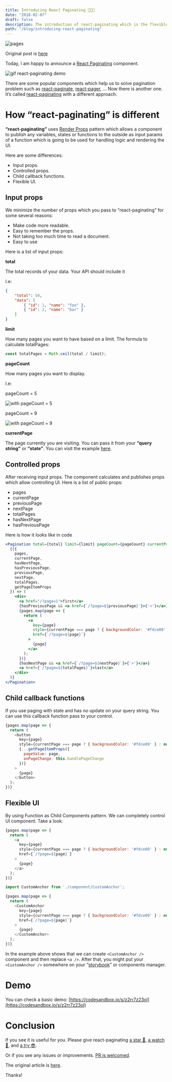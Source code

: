 ```yaml
---
title: Introducing React Paginating 🎉🎉🎉
date: "2018-02-07"
draft: false
description: The introduction of react-paginating which is the flexible package allows easy to customize UI component...
path: "/blog/introducing-react-paginating"
---
```


![pages](https://cdn-images-1.medium.com/max/800/1*PIM_Lqn1h4foN3XBqoD5PA.jpeg "pages")

Original post is [here](https://medium.com/chotot/introducing-react-paginating-9128f30f1f6b)

Today, I am happy to announce a [React Paginating](https://github.com/ChoTotOSS/react-paginating) component.

![gif react-paginating demo](https://cdn-images-1.medium.com/max/1600/1*_O4M_FFMdoj3VkqZ6EMMAQ.gif "gif react-paginating demo")

There are some popular components which help us to solve pagination problem such as [react-paginate](https://github.com/AdeleD/react-paginate), [react-pager](https://github.com/AZaviruha/pager), … Now there is another one. It’s called [react-paginating](https://github.com/ChoTotOSS/react-paginating) with a different approach.

# How “react-paginating” is different

**“react-paginating”** uses [Render Props](https://reactjs.org/docs/render-props.html) pattern which allows a component to publish any variables, states or functions to the outside as input params of a function which is going to be used for handling logic and rendering the UI.

Here are some differences:
- Input props.
- Controlled props.
- Child callback functions.
- Flexible UI.

## Input props

We minimize the number of props which you pass to “react-paginating” for some several reasons:

- Make code more readable.
- Easy to remember the props.
- Not taking too much time to read a document.
- Easy to use

Here is a list of input props:

**total**

The total records of your data. Your API should include it

I.e:

```json
{
    "total": 50,
    "data": [
        { "id": 1, "name": "foo" },
        { "id": 2, "name": "bar" }
    ]
}

```

**limit**

How many pages you want to have based on a limit. The formula to calculate totalPages:

```js
const totalPages = Math.ceil(total / limit);
```

**pageCount**

How many pages you want to display.

I.e:

pageCount = 5

![with pageCount = 5](https://cdn-images-1.medium.com/max/1600/1*_peOMEb0O-zkS1AZ9VoU3w.png "with pageCount = 5")

pageCount = 9

![with pageCount = 9](https://cdn-images-1.medium.com/max/1600/1*Jtcj5soI7RwOGH9RK6d2Yg.png "with pageCount = 9")

**currentPage**

The page currently you are visiting. You can pass it from your **“query string”** or **“state”**. You can visit the example [here](https://github.com/ChoTotOSS/react-paginating/tree/master/examples).

## Controlled props

After receiving input props. The component calculates and publishes props which allow controlling UI. Here is a list of public props:

- pages
- currentPage
- previousPage
- nextPage
- totalPages
- hasNextPage
- hasPreviousPage

Here is how it looks like in code

```jsx
<Pagination total={total} limit={limit} pageCount={pageCount} currentPage={currentPage}>
  {({
    pages,
    currentPage,
    hasNextPage,
    hasPreviousPage,
    previousPage,
    nextPage,
    totalPages,
    getPageItemProps
  }) => (
    <div>
      <a href="/?page=1">first</a>
      {hasPreviousPage && <a href={`/?page=${previousPage}`}>{'<'}</a>}
      {pages.map(page => {
        return (
          <a
            key={page}
            style={currentPage === page ? { backgroundColor: '#fdce09' } : null}
            href={`/?page=${page}`}
          >
            {page}
          </a>
        );
      })}
      {hasNextPage && <a href={`/?page=${nextPage}`}>{'>'}</a>}
      <a href={`/?page=${totalPages}`}>last</a>
    </div>
  )}
</Pagination>
```

## Child callback functions

If you use paging with state and has no update on your query string. You can use this callback function pass to your control.

```js
{pages.map(page => {
  return (
    <button
      key={page}
      style={currentPage === page ? { backgroundColor: '#fdce09' } : null}
      {...getPageItemProps({
        pageValue: page,
        onPageChange: this.handlePageChange
      })}
    >
      {page}
    </button>
  );
})}
```

## Flexible UI

By using Function as Child Components pattern. We can completely control UI component. Take a look:

```js
{pages.map(page => {
  return (
    <a
      key={page}
      style={currentPage === page ? { backgroundColor: '#fdce09' } : null}
      href={`/?page=${page}`}
    >
      {page}
    </a>
  );
})}
```

```js
import CustomAnchor from './component/CustomAnchor';

{pages.map(page => {
  return (
    <CustomAnchor
      key={page}
      style={currentPage === page ? { backgroundColor: '#fdce09' } : null}
      href={`/?page=${page}`}
    >
      {page}
    </CustomAnchor>
  );
})}
```

In the example above shows that we can create `<CustomAnchor />` component and then replace `<a />`. After that, you might put your `<CustomAnchor />` somewhere on your “[storybook](https://github.com/storybooks/storybook)” or components manager.

# Demo

You can check a basic demo: [https://codesandbox.io/s/z2rr7z23ol](https://codesandbox.io/s/z2rr7z23ol)

# Conclusion
If you see it is useful for you. Please give react-paginating [a star 🌟](https://github.com/ChoTotOSS/react-paginating/stargazers), [a watch 👀](https://github.com/ChoTotOSS/react-paginating/watchers), and [a try 😎](https://codesandbox.io/s/z2rr7z23ol).

Or if you see any issues or improvements. [PR is welcomed](https://github.com/ChoTotOSS/react-paginating/pulls).

The original article is [here](https://medium.com/@nndung179/introducing-react-paginating-9128f30f1f6b).

Thanks!

